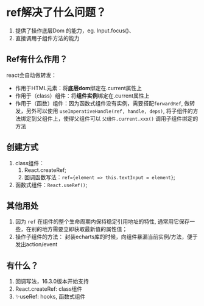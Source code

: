 
# ref解决了什么问题？

1. 提供了操作底层Dom 的能力，eg. Input.focus()、
2. 直接调用子组件方法的能力




## Ref有什么作用？

react会自动做转发：

- 作用于HTML元素：将**底层dom**绑定在.current属性上
- 作用于（class）组件：将**组件实例**绑定在.current属性上
- 作用于（函数）组件：因为函数式组件没有实例，需要搭配`forwardRef`, 做转发，另外可以使用 `useImperativeHandle(ref, handle, deps)`, 将子组件的方法绑定到父组件上，使得父组件可以 `父组件.current.xxx()` 调用子组件绑定的方法








## 创建方式

1. class组件：
   1. React.createRef;
   2. 回调函数写法：`ref={element => this.textInput = element}`;
2. 函数式组件：`React.useRef()`;




## 其他用处

1. 因为 `ref` 在组件的整个生命周期内保持稳定引用地址的特性, 通常用它保存一些，在别的地方需要立即获取最新值的属性值；
2. 操作子组件的方法： 封装echarts库的时候，向组件暴漏当前实例/方法，便于发出action/event



## 有什么？

1. 回调写法，16.3.0版本开始支持
2. React.createRef: class组件
3. ✨useRef: hooks, 函数式组件





